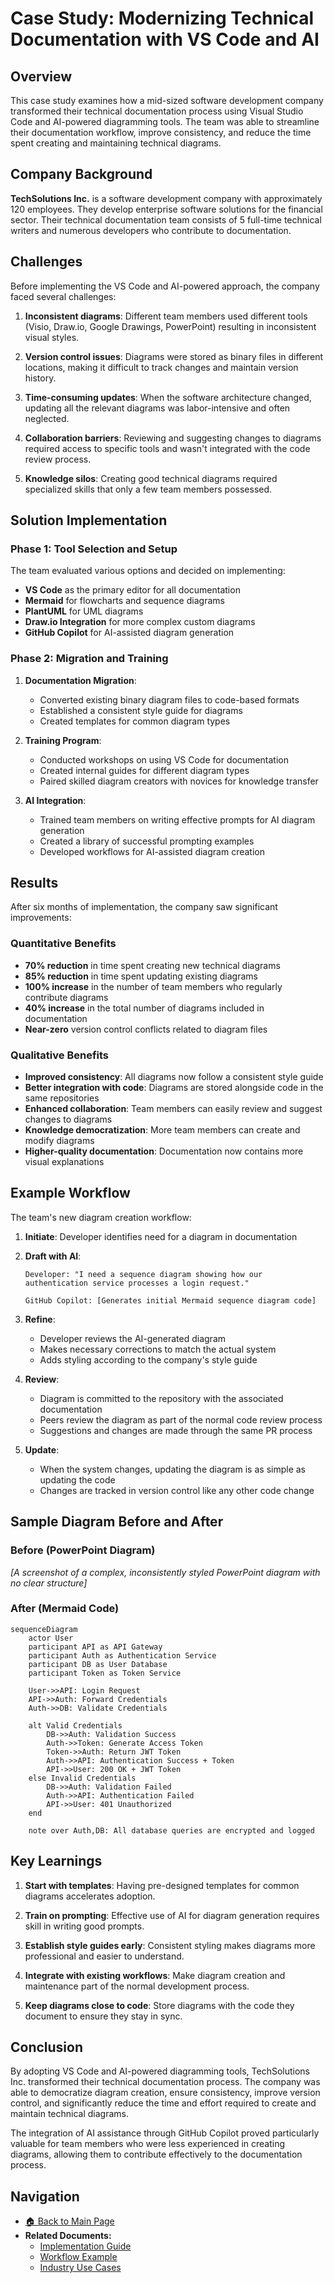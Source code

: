 # Case Study: Modernizing Technical Documentation with VS Code and AI

## Overview

This case study examines how a mid-sized software development company transformed their technical documentation process using Visual Studio Code and AI-powered diagramming tools. The team was able to streamline their documentation workflow, improve consistency, and reduce the time spent creating and maintaining technical diagrams.

## Company Background

**TechSolutions Inc.** is a software development company with approximately 120 employees. They develop enterprise software solutions for the financial sector. Their technical documentation team consists of 5 full-time technical writers and numerous developers who contribute to documentation.

## Challenges

Before implementing the VS Code and AI-powered approach, the company faced several challenges:

1. **Inconsistent diagrams**: Different team members used different tools (Visio, Draw.io, Google Drawings, PowerPoint) resulting in inconsistent visual styles.

2. **Version control issues**: Diagrams were stored as binary files in different locations, making it difficult to track changes and maintain version history.

3. **Time-consuming updates**: When the software architecture changed, updating all the relevant diagrams was labor-intensive and often neglected.

4. **Collaboration barriers**: Reviewing and suggesting changes to diagrams required access to specific tools and wasn't integrated with the code review process.

5. **Knowledge silos**: Creating good technical diagrams required specialized skills that only a few team members possessed.

## Solution Implementation

### Phase 1: Tool Selection and Setup

The team evaluated various options and decided on implementing:

- **VS Code** as the primary editor for all documentation
- **Mermaid** for flowcharts and sequence diagrams
- **PlantUML** for UML diagrams
- **Draw.io Integration** for more complex custom diagrams
- **GitHub Copilot** for AI-assisted diagram generation

### Phase 2: Migration and Training

1. **Documentation Migration**: 
   - Converted existing binary diagram files to code-based formats
   - Established a consistent style guide for diagrams
   - Created templates for common diagram types

2. **Training Program**:
   - Conducted workshops on using VS Code for documentation
   - Created internal guides for different diagram types
   - Paired skilled diagram creators with novices for knowledge transfer

3. **AI Integration**:
   - Trained team members on writing effective prompts for AI diagram generation
   - Created a library of successful prompting examples
   - Developed workflows for AI-assisted diagram creation

## Results

After six months of implementation, the company saw significant improvements:

### Quantitative Benefits

- **70% reduction** in time spent creating new technical diagrams
- **85% reduction** in time spent updating existing diagrams
- **100% increase** in the number of team members who regularly contribute diagrams
- **40% increase** in the total number of diagrams included in documentation
- **Near-zero** version control conflicts related to diagram files

### Qualitative Benefits

- **Improved consistency**: All diagrams now follow a consistent style guide
- **Better integration with code**: Diagrams are stored alongside code in the same repositories
- **Enhanced collaboration**: Team members can easily review and suggest changes to diagrams
- **Knowledge democratization**: More team members can create and modify diagrams
- **Higher-quality documentation**: Documentation now contains more visual explanations

## Example Workflow

The team's new diagram creation workflow:

1. **Initiate**: Developer identifies need for a diagram in documentation

2. **Draft with AI**:
   ```
   Developer: "I need a sequence diagram showing how our 
   authentication service processes a login request."
   
   GitHub Copilot: [Generates initial Mermaid sequence diagram code]
   ```

3. **Refine**:
   - Developer reviews the AI-generated diagram
   - Makes necessary corrections to match the actual system
   - Adds styling according to the company's style guide

4. **Review**:
   - Diagram is committed to the repository with the associated documentation
   - Peers review the diagram as part of the normal code review process
   - Suggestions and changes are made through the same PR process

5. **Update**:
   - When the system changes, updating the diagram is as simple as updating the code
   - Changes are tracked in version control like any other code change

## Sample Diagram Before and After

### Before (PowerPoint Diagram)
*[A screenshot of a complex, inconsistently styled PowerPoint diagram with no clear structure]*

### After (Mermaid Code)

```mermaid
sequenceDiagram
    actor User
    participant API as API Gateway
    participant Auth as Authentication Service
    participant DB as User Database
    participant Token as Token Service
    
    User->>API: Login Request
    API->>Auth: Forward Credentials
    Auth->>DB: Validate Credentials
    
    alt Valid Credentials
        DB->>Auth: Validation Success
        Auth->>Token: Generate Access Token
        Token->>Auth: Return JWT Token
        Auth->>API: Authentication Success + Token
        API->>User: 200 OK + JWT Token
    else Invalid Credentials
        DB->>Auth: Validation Failed
        Auth->>API: Authentication Failed
        API->>User: 401 Unauthorized
    end
    
    note over Auth,DB: All database queries are encrypted and logged
```

## Key Learnings

1. **Start with templates**: Having pre-designed templates for common diagrams accelerates adoption.

2. **Train on prompting**: Effective use of AI for diagram generation requires skill in writing good prompts.

3. **Establish style guides early**: Consistent styling makes diagrams more professional and easier to understand.

4. **Integrate with existing workflows**: Make diagram creation and maintenance part of the normal development process.

5. **Keep diagrams close to code**: Store diagrams with the code they document to ensure they stay in sync.

## Conclusion

By adopting VS Code and AI-powered diagramming tools, TechSolutions Inc. transformed their technical documentation process. The company was able to democratize diagram creation, ensure consistency, improve version control, and significantly reduce the time and effort required to create and maintain technical diagrams.

The integration of AI assistance through GitHub Copilot proved particularly valuable for team members who were less experienced in creating diagrams, allowing them to contribute effectively to the documentation process.

## Navigation

- [🏠 Back to Main Page](README.md)
- **Related Documents:**
  - [Implementation Guide](implementation_guide.md)
  - [Workflow Example](workflow_example.md)
  - [Industry Use Cases](industry_use_cases.md)
